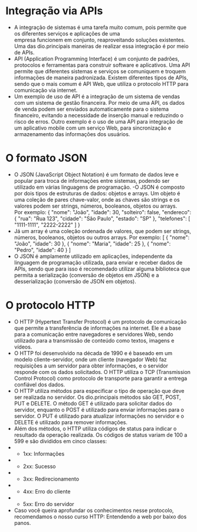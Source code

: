 # Integração via APIs
- A integração de sistemas é uma tarefa muito comum, pois permite que os diferentes serviços e aplicações de uma  
  empresa funcionem em conjunto, reaproveitando soluções existentes. Uma das dio.principais maneiras de realizar essa 
  integração  é por meio de APIs.
-  API (Application Programming Interface) é um conjunto de padrões, protocolos e ferramentas para construir 
   software e aplicativos. Uma API permite que diferentes sistemas e serviços se comuniquem e troquem informações de 
   maneira padronizada. Existem diferentes tipos de APIs, sendo que o mais comum é API Web, que utiliza o protocolo 
   HTTP  para comunicação via internet.
- Um exemplo de uso de API é a integração de um sistema de vendas com um sistema de gestão financeira. Por meio de 
  uma API, os dados de venda podem ser enviados automaticamente para o sistema financeiro, evitando a necessidade de 
  inserção manual  e reduzindo o risco de erros. Outro exemplo é o uso de uma API para integração de um aplicativo 
  mobile com um serviço  Web, para sincronização e armazenamento das informações dos usuários.

# O formato JSON
- O JSON (JavaScript Object Notation) é um formato de dados leve e popular para troca de informações entre sistemas, 
  podendo ser utilizado em várias linguagens de programação.
-O JSON é composto por dois tipos de estruturas de dados: objetos e arrays. Um objeto é uma coleção de pares 
  chave-valor, onde as chaves são strings e os valores podem ser strings, números, booleanos, objetos ou arrays.  
  Por exemplo:
{
  "nome": "João",
  "idade": 30,
  "solteiro": false,
  "endereco": {
  "rua": "Rua 123",
  "cidade": "São Paulo",
  "estado": "SP"
  },
  "telefones": [
  "1111-1111",
  "2222-2222"
  ]
}
- Já um array é uma coleção ordenada de valores, que podem ser strings, números, booleanos, objetos ou outros arrays.
  Por exemplo:
[
  {
  "nome": "João",
  "idade": 30
  },
  {
  "nome": "Maria",
  "idade": 25
  },
  {
  "nome": "Pedro",
  "idade": 40
  }
]
- O JSON é amplamente utilizado em aplicações, independente da linguagem de programação utilizada, para enviar e 
  receber dados de APIs, sendo que para isso é recomendado utilizar alguma biblioteca que permita a serialização 
  (conversão de objetos em JSON) e a desserialização (conversão de JSON em objetos).

# O protocolo HTTP
- O HTTP (Hypertext Transfer Protocol) é um protocolo de comunicação que permite a transferência de informações na 
  internet. Ele é a base para a comunicação entre navegadores e servidores Web, sendo utilizado para a transmissão 
  de conteúdo como textos, imagens e vídeos.
- O HTTP foi desenvolvido na década de 1990 e é baseado em um modelo cliente-servidor, onde um cliente (navegador Web)
  faz requisições a um servidor para obter informações, e o servidor responde com os dados solicitados. O HTTP 
  utiliza o TCP (Transmission Control Protocol) como protocolo de transporte para garantir a entrega confiável dos 
  dados.
- O HTTP utiliza métodos para especificar o tipo de operação que deve ser realizada no servidor. Os dio.principais 
  métodos são GET, POST, PUT e DELETE. O método GET é utilizado para solicitar dados do servidor, enquanto o POST é 
  utilizado para enviar informações para o servidor. O PUT é utilizado para atualizar informações no servidor e o 
  DELETE é utilizado para remover informações.
- Além dos métodos, o HTTP utiliza códigos de status para indicar o resultado da operação realizada. Os códigos de 
  status variam de 100 a 599 e são divididos em cinco classes:
- - 1xx: Informações
- - 2xx: Sucesso
- - 3xx: Redirecionamento
- - 4xx: Erro do cliente
- - 5xx: Erro do servidor
- Caso você queira aprofundar os conhecimentos nesse protocolo, recomendamos o nosso curso HTTP: Entendendo a web 
  por baixo dos panos.